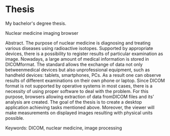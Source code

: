 # Thesis
My bachelor's degree thesis.

Nuclear medicine imaging browser

Abstract. The purpose of nuclear medicine is diagnosing and treating various diseases
using radioactive isotopes. Supported by appropriate devices, there is a possibility to
register results of particular examination as image. Nowadays, a large amount of medical
information is stored in DICOMformat. The standard allows the exchange of data not only
betweenmedical devices but also unprofessional equipment, such as handheld devices:
tablets, smartphones, PCs. As a result one can observe results of different examinations
on their own phone or laptop. Since DICOM format is not supported by operative systems
in most cases, there is a necessity of using proper software to deal with the problem. For
this purpose, browsers allowing extraction of data fromDICOM files and its’ analysis are
created. The goal of the thesis is to create a desktop application achieving tasks mentioned
above. Moreover, the viewer will make measurements on displayed images resulting with
physical units possible.

Keywords: DICOM, nuclear medicine, image processing

